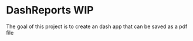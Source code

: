 # DashReports WIP
The goal of this project is to create an dash app that can be saved as a pdf file
